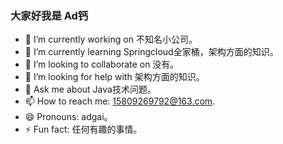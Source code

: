### 大家好我是 Ad钙

- 🔭 I’m currently working on 不知名小公司。
- 🌱 I’m currently learning Springcloud全家桶，架构方面的知识。
- 👯 I’m looking to collaborate on 没有。
- 🤔 I’m looking for help with 架构方面的知识。
- 💬 Ask me about Java技术问题。
- 📫 How to reach me: 15809269792@163.com.
- 😄 Pronouns: adgai。
- ⚡ Fun fact: 任何有趣的事情。

<!--
**adgai/adgai** is a ✨ _special_ ✨ repository because its `README.md` (this file) appears on your GitHub profile.

Here are some ideas to get you started:

- 🔭 I’m currently working on ...
- 🌱 I’m currently learning ...
- 👯 I’m looking to collaborate on ...
- 🤔 I’m looking for help with ...
- 💬 Ask me about ...
- 📫 How to reach me: ...
- 😄 Pronouns: ...
- ⚡ Fun fact: ...
-->
